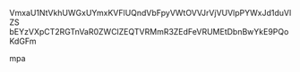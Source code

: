 VmxaU1NtVkhUWGxUYmxKVFlUQndVbFpyVWtOVVJrVjVUVlpPYWxJd1duVlZS
bEYzVXpCT2RGTnVaR0ZWClZEQTVRMmR3ZEdFeVRUMEtDbnBwYkE9PQoKdGFm

mpa